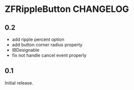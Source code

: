 # ZFRippleButton CHANGELOG

## 0.2

- add ripple percent option
- add button corner radius property
- IBDesignable
- fix not handle cancel event properly

## 0.1

Initial release.
